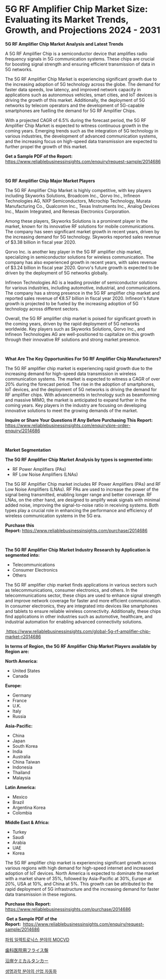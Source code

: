 <p><h1>5G RF Amplifier Chip Market Size: Evaluating its Market Trends, Growth, and Projections 2024 - 2031</h1></p><p><strong>5G RF Amplifier Chip Market Analysis and Latest Trends</strong></p>
<p><p>A 5G RF Amplifier Chip is a semiconductor device that amplifies radio frequency signals in 5G communication systems. These chips are crucial for boosting signal strength and ensuring efficient transmission of data in 5G networks.</p><p>The 5G RF Amplifier Chip Market is experiencing significant growth due to the increasing adoption of 5G technology across the globe. The demand for faster data speeds, low latency, and improved network capacity in applications such as autonomous vehicles, smart cities, and IoT devices is driving the growth of this market. Additionally, the deployment of 5G networks by telecom operators and the development of 5G-capable smartphones are fuelling the demand for 5G RF Amplifier Chips.</p><p>With a projected CAGR of 6.5% during the forecast period, the 5G RF Amplifier Chip Market is expected to witness continuous growth in the coming years. Emerging trends such as the integration of 5G technology in various industries, the development of advanced communication systems, and the increasing focus on high-speed data transmission are expected to further propel the growth of this market.</p></p>
<p><strong>Get a Sample PDF of the Report:&nbsp;</strong> <a href="https://www.reliablebusinessinsights.com/enquiry/request-sample/2014686">https://www.reliablebusinessinsights.com/enquiry/request-sample/2014686</a></p>
<p>&nbsp;</p>
<p><strong>5G RF Amplifier Chip Major Market Players</strong></p>
<p><p>The 5G RF Amplifier Chip Market is highly competitive, with key players including Skyworks Solutions, Broadcom Inc., Qorvo Inc., Infineon Technologies AG, NXP Semiconductors, Microchip Technology, Murata Manufacturing Co., Qualcomm Inc., Texas Instruments Inc., Analog Devices Inc., Maxim Integrated, and Renesas Electronics Corporation. </p><p>Among these players, Skyworks Solutions is a prominent player in the market, known for its innovative RF solutions for mobile communications. The company has seen significant market growth in recent years, driven by the increasing demand for 5G technology. Skyworks reported sales revenue of $3.38 billion in fiscal year 2020.</p><p>Qorvo Inc. is another key player in the 5G RF amplifier chip market, specializing in semiconductor solutions for wireless communication. The company has also experienced growth in recent years, with sales revenue of $3.24 billion in fiscal year 2020. Qorvo's future growth is expected to be driven by the deployment of 5G networks globally.</p><p>Infineon Technologies AG is a leading provider of semiconductor solutions for various industries, including automotive, industrial, and communications. The company has a strong presence in the 5G RF amplifier chip market and reported sales revenue of €8.57 billion in fiscal year 2020. Infineon's future growth is projected to be fueled by the increasing adoption of 5G technology across different sectors.</p><p>Overall, the 5G RF amplifier chip market is poised for significant growth in the coming years, driven by the rapid deployment of 5G networks worldwide. Key players such as Skyworks Solutions, Qorvo Inc., and Infineon Technologies AG are well-positioned to capitalize on this growth through their innovative RF solutions and strong market presence.</p></p>
<p>&nbsp;</p>
<p><strong>What Are The Key Opportunities For 5G RF Amplifier Chip Manufacturers?</strong></p>
<p><p>The 5G RF amplifier chip market is experiencing rapid growth due to the increasing demand for high-speed data transmission in wireless communication systems. The market is expected to witness a CAGR of over 20% during the forecast period. The rise in the adoption of smartphones, IoT devices, and the deployment of 5G networks is driving the demand for RF amplifier chips. With advancements in technology such as beamforming and massive MIMO, the market is anticipated to expand further in the coming years. Key players in the industry are focusing on developing innovative solutions to meet the growing demands of the market.</p></p>
<p><strong>Inquire or Share Your Questions If Any Before Purchasing This Report:</strong> <a href="https://www.reliablebusinessinsights.com/enquiry/pre-order-enquiry/2014686">https://www.reliablebusinessinsights.com/enquiry/pre-order-enquiry/2014686</a></p>
<p>&nbsp;</p>
<p><strong>Market Segmentation</strong></p>
<p><strong>The 5G RF Amplifier Chip Market Analysis by types is segmented into:</strong></p>
<p><ul><li>RF Power Amplifiers (PAs)</li><li>RF Low Noise Amplifiers (LNAs)</li></ul></p>
<p><p>The 5G RF Amplifier Chip market includes RF Power Amplifiers (PAs) and RF Low Noise Amplifiers (LNAs). RF PAs are used to increase the power of the signal being transmitted, enabling longer range and better coverage. RF LNAs, on the other hand, are designed to amplify weak signals with minimal added noise, improving the signal-to-noise ratio in receiving systems. Both types play a crucial role in enhancing the performance and efficiency of wireless communication systems in the 5G era.</p></p>
<p><strong>Purchase this Report:&nbsp;</strong><a href="https://www.reliablebusinessinsights.com/purchase/2014686">https://www.reliablebusinessinsights.com/purchase/2014686</a></p>
<p>&nbsp;</p>
<p><strong>The 5G RF Amplifier Chip Market Industry Research by Application is segmented into:</strong></p>
<p><ul><li>Telecommunications</li><li>Consumer Electronics</li><li>Others</li></ul></p>
<p><p>The 5G RF amplifier chip market finds applications in various sectors such as telecommunications, consumer electronics, and others. In the telecommunications sector, these chips are used to enhance signal strength and improve network coverage for faster and more efficient communication. In consumer electronics, they are integrated into devices like smartphones and tablets to ensure reliable wireless connectivity. Additionally, these chips find applications in other industries such as automotive, healthcare, and industrial automation for enabling advanced connectivity solutions.</p></p>
<p><a href="https://www.reliablebusinessinsights.com/global-5g-rf-amplifier-chip-market-r2014686">&nbsp;https://www.reliablebusinessinsights.com/global-5g-rf-amplifier-chip-market-r2014686</a></p>
<p><strong>In terms of Region, the 5G RF Amplifier Chip Market Players available by Region are:</strong></p>
<p>
    <p> <strong> North America: </strong>
        <ul>
            <li>United States</li>
            <li>Canada</li>
        </ul>
        </p> 
    <p> <strong> Europe: </strong>
        <ul>
            <li>Germany</li>
            <li>France</li>
            <li>U.K.</li>
            <li>Italy</li>
            <li>Russia</li>
        </ul>
        </p> 
    <p> <strong> Asia-Pacific: </strong>
        <ul>
            <li>China</li>
            <li>Japan</li>
            <li>South Korea</li>
            <li>India</li>
            <li>Australia</li>
            <li>China Taiwan</li>
            <li>Indonesia</li>
            <li>Thailand</li>
            <li>Malaysia</li>
        </ul>
        </p> 
    <p> <strong> Latin America: </strong>
        <ul>
            <li>Mexico</li>
            <li>Brazil</li>
            <li>Argentina Korea</li>
            <li>Colombia</li>
        </ul>
        </p> 
    <p> <strong> Middle East & Africa: </strong>
        <ul>
            <li>Turkey</li>
            <li>Saudi</li>
            <li>Arabia</li>
            <li>UAE</li>
            <li>Korea</li>
        </ul>
    </p>
    </p>
<p><p>The 5G RF amplifier chip market is experiencing significant growth across various regions with high demand for high-speed internet and increased adoption of IoT devices. North America is expected to dominate the market with a market share of 35%, followed by Asia-Pacific at 30%, Europe at 20%, USA at 10%, and China at 5%. This growth can be attributed to the rapid deployment of 5G infrastructure and the increasing demand for faster data transmission in these regions.</p></p>
<p><strong>Purchase this Report: </strong><a href="https://www.reliablebusinessinsights.com/purchase/2014686">https://www.reliablebusinessinsights.com/purchase/2014686</a></p>
<p>&nbsp;<strong>Get a Sample PDF of the Report:&nbsp;&nbsp;</strong><a href="https://www.reliablebusinessinsights.com/enquiry/request-sample/2014686">https://www.reliablebusinessinsights.com/enquiry/request-sample/2014686</a></p>
<p><strong></strong></p>
<p><p><a href="https://medium.com/@rosdianaeva92/mocvd-in-power-electronics-%EC%8B%9C%EC%9E%A5-%EC%A0%90%EC%9C%A0%EC%9C%A8-%EB%B0%8F-%EC%8B%9C%EC%9E%A5-%EB%B6%84%EC%84%9D-%EC%84%B1%EC%9E%A5-%EB%8F%99%ED%96%A5-%EB%B0%8F-2024-2031-%EA%B8%B0%EA%B0%84%EC%97%90-%EB%8C%80%ED%95%9C-%EC%98%88%EC%B8%A1-55f2c3769317">파워 일렉트로닉스 분야의 MOCVD</a></p><p><a href="https://medium.com/@rluperjennette2024/%E6%AD%AF%E7%A7%91%E3%82%AF%E3%83%AA%E3%83%8B%E3%83%83%E3%82%AF%E5%90%91%E3%81%91%E3%81%AE%E3%82%B0%E3%83%AD%E3%83%BC%E3%83%90%E3%83%AB%E3%83%95%E3%83%A9%E3%82%A4%E3%82%B9%E7%9B%A4%E5%B8%82%E5%A0%B4%E8%A6%8F%E6%A8%A1%E3%81%AF-2024%E5%B9%B4%E3%81%8B%E3%82%892031%E5%B9%B4%E3%81%BE%E3%81%A7%E3%81%AE%E9%96%93%E3%81%AB%E5%B9%B4%E5%B9%B3%E5%9D%87%E6%88%90%E9%95%B7%E7%8E%87-cagr-%E3%82%92%E7%B5%8C%E9%A8%93%E3%81%99%E3%82%8B%E3%81%A8%E6%A5%AD%E7%95%8C%E4%BA%88%E6%B8%AC%E3%81%95%E3%82%8C%E3%81%A6%E3%81%84%E3%81%BE%E3%81%99-99b7fa76efbd">歯科医院用フライス盤</a></p><p><a href="https://medium.com/@abdielkilback/%E6%AC%A1%E3%81%AE%E6%96%87%E7%AB%A0%E3%81%AF%E6%97%A5%E6%9C%AC%E8%AA%9E%E3%81%AB%E7%BF%BB%E8%A8%B3%E3%81%97%E3%81%BE%E3%81%99-%E6%A5%AD%E7%95%8C%E3%81%AE%E4%BA%88%E6%B8%AC%E3%81%AB%E3%82%88%E3%82%8B%E3%81%A8-%E4%B8%96%E7%95%8C%E3%81%AE%E6%B2%BF%E5%B2%B8%E5%8C%96%E5%AD%A6%E3%82%BF%E3%83%B3%E3%82%AB%E3%83%BC%E5%B8%82%E5%A0%B4%E8%A6%8F%E6%A8%A1%E3%81%AF2024%E5%B9%B4%E3%81%8B%E3%82%892031%E5%B9%B4%E3%81%BE%E3%81%A7%E3%81%AB%E5%B9%B4%E5%B9%B3%E5%9D%87%E6%88%90%E9%95%B7%E7%8E%8716-%E3%82%92%E7%B5%8C%E9%A8%93%E3%81%99%E3%82%8B%E3%81%A8%E4%BA%88%E6%83%B3%E3%81%95%E3%82%8C%E3%81%A6%E3%81%84%E3%81%BE%E3%81%99-ac5c2b43ab1b">沿岸ケミカルタンカー</a></p><p><a href="https://medium.com/@umamareka_16093/%EC%83%9D%EB%AA%85-%EA%B3%BC%ED%95%99-%EC%82%B0%EC%97%85-%EC%9E%90%EB%8F%99%ED%99%94-%EC%8B%9C%EC%9E%A5-%EC%A0%90%EC%9C%A0%EC%9C%A8-%EB%B0%8F-%EA%B2%BD%EC%9F%81-%ED%99%98%EA%B2%BD%EC%97%90-%EB%8C%80%ED%95%9C-%ED%86%B5%EC%B0%B0%EB%A0%A5-2024%EB%85%84%EB%B6%80%ED%84%B0-2031%EB%85%84%EA%B9%8C%EC%A7%80%EC%9D%98-%EA%B8%B0%EA%B0%84-%EB%8F%99%EC%95%88-1939471dee1b">생명과학 분야의 산업 자동화</a></p></p>